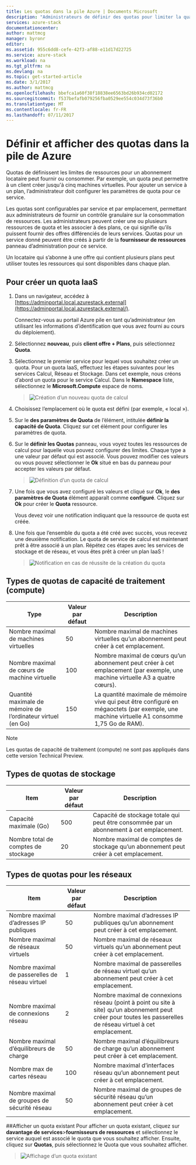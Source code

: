 ```yaml
---
title: Les quotas dans la pile Azure | Documents Microsoft
description: "Administrateurs de définir des quotas pour limiter la quantité maximale de ressources aux clients ayant accès à."
services: azure-stack
documentationcenter: 
author: mattmcg
manager: byronr
editor: 
ms.assetid: 955c6dd8-cefe-42f3-af88-e11d17d22725
ms.service: azure-stack
ms.workload: na
ms.tgt_pltfrm: na
ms.devlang: na
ms.topic: get-started-article
ms.date: 3/1/2017
ms.author: mattmcg
ms.openlocfilehash: bbefca1a60f38f18838ee6563bd26b934cd02172
ms.sourcegitcommit: f537befafb079256fba0529ee554c034d73f36b0
ms.translationtype: MT
ms.contentlocale: fr-FR
ms.lasthandoff: 07/11/2017
---
```

# <a name="set-and-view-quotas-in-azure-stack"></a>Définir et afficher des quotas dans la pile de Azure
Quotas de définissent les limites de ressources pour un abonnement locataire peut fournir ou consommer. Par exemple, un quota peut permettre à un client créer jusqu'à cinq machines virtuelles. Pour ajouter un service à un plan, l’administrateur doit configurer les paramètres de quota pour ce service.

Les quotas sont configurables par service et par emplacement, permettant aux administrateurs de fournir un contrôle granulaire sur la consommation de ressources. Les administrateurs peuvent créer une ou plusieurs ressources de quota et les associer à des plans, ce qui signifie qu’ils puissent fournir des offres différenciés de leurs services. Quotas pour un service donné peuvent être créés à partir de la **fournisseur de ressources** panneau d’administration pour ce service.

Un locataire qui s’abonne à une offre qui contient plusieurs plans peut utiliser toutes les ressources qui sont disponibles dans chaque plan.

## <a name="to-create-an-iaas-quota"></a>Pour créer un quota IaaS
1. Dans un navigateur, accédez à [https://adminportal.local.azurestack.external](https://adminportal.local.azurestack.external/).
   
   Connectez-vous au portail Azure pile en tant qu’administrateur (en utilisant les informations d’identification que vous avez fourni au cours du déploiement).
2. Sélectionnez **nouveau**, puis **client offre + Plans**, puis sélectionnez **Quota**.
3. Sélectionnez le premier service pour lequel vous souhaitez créer un quota. Pour un quota IaaS, effectuez les étapes suivantes pour les services Calcul, Réseau et Stockage.
   Dans cet exemple, nous créons d’abord un quota pour le service Calcul. Dans le **Namespace** liste, sélectionnez le **Microsoft.Compute** espace de noms.
   
   > ![Création d’un nouveau quota de calcul](./media/azure-stack-setting-quota/NewComputeQuota.PNG)
   > 
   > 
4. Choisissez l’emplacement où le quota est défini (par exemple, « local »).
5. Sur le **des paramètres de Quota** de l’élément, intitulée **définir la capacité de Quota**. Cliquez sur cet élément pour configurer les paramètres de quota.
6. Sur le **définir les Quotas** panneau, vous voyez toutes les ressources de calcul pour laquelle vous pouvez configurer des limites. Chaque type a une valeur par défaut qui est associé. Vous pouvez modifier ces valeurs ou vous pouvez sélectionner le **Ok** situé en bas du panneau pour accepter les valeurs par défaut.
   
   > ![Définition d’un quota de calcul](./media/azure-stack-setting-quota/SetQuotasBladeCompute.PNG)
   > 
   > 
7. Une fois que vous avez configuré les valeurs et cliqué sur **Ok**, le **des paramètres de Quota** élément apparaît comme **configuré**. Cliquez sur **Ok** pour créer le **Quota** ressource.
   
   Vous devez voir une notification indiquant que la ressource de quota est créée.
8. Une fois que l’ensemble du quota a été créé avec succès, vous recevez une deuxième notification. Le quota de service de calcul est maintenant prêt à être associé à un plan. Répétez ces étapes avec les services de stockage et de réseau, et vous êtes prêt à créer un plan IaaS !
   
   > ![Notification en cas de réussite de la création du quota](./media/azure-stack-setting-quota/QuotaSuccess.png)
   > 
   > 

## <a name="compute-quota-types"></a>Types de quotas de capacité de traitement (compute)
| **Type** | **Valeur par défaut** | **Description** |
| --- | --- | --- |
| Nombre maximal de machines virtuelles |50 |Nombre maximal de machines virtuelles qu’un abonnement peut créer à cet emplacement. |
| Nombre maximal de cœurs de machine virtuelle |100 |Nombre maximal de cœurs qu’un abonnement peut créer à cet emplacement (par exemple, une machine virtuelle A3 a quatre cœurs). |
| Quantité maximale de mémoire de l’ordinateur virtuel (en Go) |150 |La quantité maximale de mémoire vive qui peut être configuré en mégaoctets (par exemple, une machine virtuelle A1 consomme 1,75 Go de RAM). |

> [!NOTE]
> Les quotas de capacité de traitement (compute) ne sont pas appliqués dans cette version Technical Preview.
> 
> 

## <a name="storage-quota-types"></a>Types de quotas de stockage
| **Item** | **Valeur par défaut** | **Description** |
| --- | --- | --- |
| Capacité maximale (Go) |500 |Capacité de stockage totale qui peut être consommée par un abonnement à cet emplacement. |
| Nombre total de comptes de stockage |20 |Nombre maximal de comptes de stockage qu’un abonnement peut créer à cet emplacement. |

## <a name="network-quota-types"></a>Types de quotas pour les réseaux
| **Item** | **Valeur par défaut** | **Description** |
| --- | --- | --- |
| Nombre maximal d’adresses IP publiques |50 |Nombre maximal d’adresses IP publiques qu’un abonnement peut créer à cet emplacement. |
| Nombre maximal de réseaux virtuels |50 |Nombre maximal de réseaux virtuels qu’un abonnement peut créer à cet emplacement. |
| Nombre maximal de passerelles de réseau virtuel |1 |Nombre maximal de passerelles de réseau virtuel qu’un abonnement peut créer à cet emplacement. |
| Nombre maximal de connexions réseau |2 |Nombre maximal de connexions réseau (point à point ou site à site) qu’un abonnement peut créer pour toutes les passerelles de réseau virtuel à cet emplacement. |
| Nombre maximal d’équilibreurs de charge |50 |Nombre maximal d’équilibreurs de charge qu’un abonnement peut créer à cet emplacement. |
| Nombre max de cartes réseau |100 |Nombre maximal d’interfaces réseau qu’un abonnement peut créer à cet emplacement. |
| Nombre maximal de groupes de sécurité réseau |50 |Nombre maximal de groupes de sécurité réseau qu’un abonnement peut créer à cet emplacement. |

##<a name="view-an-existing-quota"></a>Afficher un quota existant
Pour afficher un quota existant, cliquez sur **davantage de services**>**fournisseurs de ressources** et sélectionnez le service auquel est associé le quota que vous souhaitez afficher. Ensuite, cliquez sur **Quotas**, puis sélectionnez le Quota que vous souhaitez afficher.
   > ![Affichage d’un quota existant](./media/azure-stack-setting-quota/ExistingQuota.PNG)
